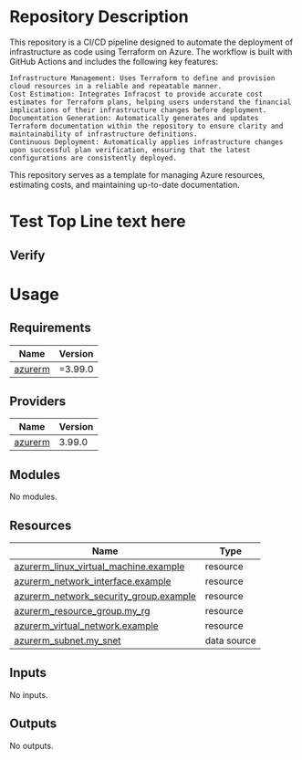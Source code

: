 # Repository Description

This repository is a CI/CD pipeline designed to automate the deployment of infrastructure as code using Terraform on Azure. The workflow is built with GitHub Actions and includes the following key features:


    Infrastructure Management: Uses Terraform to define and provision cloud resources in a reliable and repeatable manner.
    Cost Estimation: Integrates Infracost to provide accurate cost estimates for Terraform plans, helping users understand the financial implications of their infrastructure changes before deployment.
    Documentation Generation: Automatically generates and updates Terraform documentation within the repository to ensure clarity and maintainability of infrastructure definitions.
    Continuous Deployment: Automatically applies infrastructure changes upon successful plan verification, ensuring that the latest configurations are consistently deployed.
    

This repository serves as a template for managing Azure resources, estimating costs, and maintaining up-to-date documentation.
<!-- BEGIN_TF_DOCS -->
# Test Top Line text here
## Verify
# Usage
## Requirements

| Name | Version |
|------|---------|
| <a name="requirement_azurerm"></a> [azurerm](#requirement\_azurerm) | =3.99.0 |

## Providers

| Name | Version |
|------|---------|
| <a name="provider_azurerm"></a> [azurerm](#provider\_azurerm) | 3.99.0 |

## Modules

No modules.

## Resources

| Name | Type |
|------|------|
| [azurerm_linux_virtual_machine.example](https://registry.terraform.io/providers/hashicorp/azurerm/3.99.0/docs/resources/linux_virtual_machine) | resource |
| [azurerm_network_interface.example](https://registry.terraform.io/providers/hashicorp/azurerm/3.99.0/docs/resources/network_interface) | resource |
| [azurerm_network_security_group.example](https://registry.terraform.io/providers/hashicorp/azurerm/3.99.0/docs/resources/network_security_group) | resource |
| [azurerm_resource_group.my_rg](https://registry.terraform.io/providers/hashicorp/azurerm/3.99.0/docs/resources/resource_group) | resource |
| [azurerm_virtual_network.example](https://registry.terraform.io/providers/hashicorp/azurerm/3.99.0/docs/resources/virtual_network) | resource |
| [azurerm_subnet.my_snet](https://registry.terraform.io/providers/hashicorp/azurerm/3.99.0/docs/data-sources/subnet) | data source |

## Inputs

No inputs.

## Outputs

No outputs.
<!-- END_TF_DOCS -->